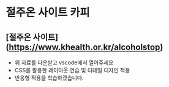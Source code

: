 # 절주온 사이트 카피
[절주온 사이트] (https://www.khealth.or.kr/alcoholstop)
-------------------------
+ 위 자료를 다운받고 vscode에서 열어주세요
+ CSS를 활용한 레이아웃 연습 및 디테일 디자인 적용
+ 반응형 적용을 학습하겠습니다.
